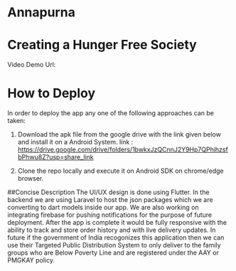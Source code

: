 # Annapurna
# Creating a Hunger Free Society
Video Demo Url:  

# How to Deploy
In order to deploy the app any one of the following approaches can be taken:
1. Download the apk file from the google drive with the link given below and install it on a Android System.
       link :  https://drive.google.com/drive/folders/1bwkxJzQCnnJ2Y9Hp7QPhihzsfbPhwu8Z?usp=share_link
       
2. Clone the repo locally and execute it on Android SDK on chrome/edge browser.


##Concise Description
The UI/UX design is done using Flutter. In the backend we are using Laravel to host the json packages which we are converting to dart models inside our app. We are also working on integrating firebase for pushing notifications for the purpose of future deployment. After the app is complete it would be fully responsive with the  ability to track and store order history and with live delivery updates. In future if the government of India recogonizes this application then we can use their Targeted Public Distribution System to only deliver to the family groups who are Below Poverty Line and are registered under the AAY or PMGKAY policy. 







